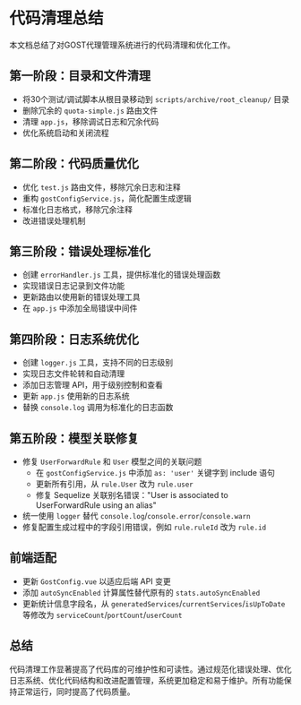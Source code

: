 # 代码清理总结

本文档总结了对GOST代理管理系统进行的代码清理和优化工作。

## 第一阶段：目录和文件清理

- 将30个测试/调试脚本从根目录移动到 `scripts/archive/root_cleanup/` 目录
- 删除冗余的 `quota-simple.js` 路由文件
- 清理 `app.js`，移除调试日志和冗余代码
- 优化系统启动和关闭流程

## 第二阶段：代码质量优化

- 优化 `test.js` 路由文件，移除冗余日志和注释
- 重构 `gostConfigService.js`，简化配置生成逻辑
- 标准化日志格式，移除冗余注释
- 改进错误处理机制

## 第三阶段：错误处理标准化

- 创建 `errorHandler.js` 工具，提供标准化的错误处理函数
- 实现错误日志记录到文件功能
- 更新路由以使用新的错误处理工具
- 在 `app.js` 中添加全局错误中间件

## 第四阶段：日志系统优化

- 创建 `logger.js` 工具，支持不同的日志级别
- 实现日志文件轮转和自动清理
- 添加日志管理 API，用于级别控制和查看
- 更新 `app.js` 使用新的日志系统
- 替换 `console.log` 调用为标准化的日志函数

## 第五阶段：模型关联修复

- 修复 `UserForwardRule` 和 `User` 模型之间的关联问题
  - 在 `gostConfigService.js` 中添加 `as: 'user'` 关键字到 include 语句
  - 更新所有引用，从 `rule.User` 改为 `rule.user`
  - 修复 Sequelize 关联别名错误："User is associated to UserForwardRule using an alias"
- 统一使用 `logger` 替代 `console.log`/`console.error`/`console.warn`
- 修复配置生成过程中的字段引用错误，例如 `rule.ruleId` 改为 `rule.id`

## 前端适配

- 更新 `GostConfig.vue` 以适应后端 API 变更
- 添加 `autoSyncEnabled` 计算属性替代原有的 `stats.autoSyncEnabled`
- 更新统计信息字段名，从 `generatedServices`/`currentServices`/`isUpToDate` 等修改为 `serviceCount`/`portCount`/`userCount`

## 总结

代码清理工作显著提高了代码库的可维护性和可读性。通过规范化错误处理、优化日志系统、优化代码结构和改进配置管理，系统更加稳定和易于维护。所有功能保持正常运行，同时提高了代码质量。